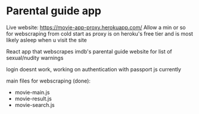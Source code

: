 # Parental guide app
Live website: https://movie-app-proxy.herokuapp.com/
Allow a min or so for webscraping from cold start as proxy is on heroku's free tier and is most likely asleep when u visit the site

React app that webscrapes imdb's parental guide website for list of sexual/nudity warnings  
  
login doesnt work, working on authentication with passport js currently  

main files for webscraping (done):
* movie-main.js  
* movie-result.js   
* movie-search.js  

